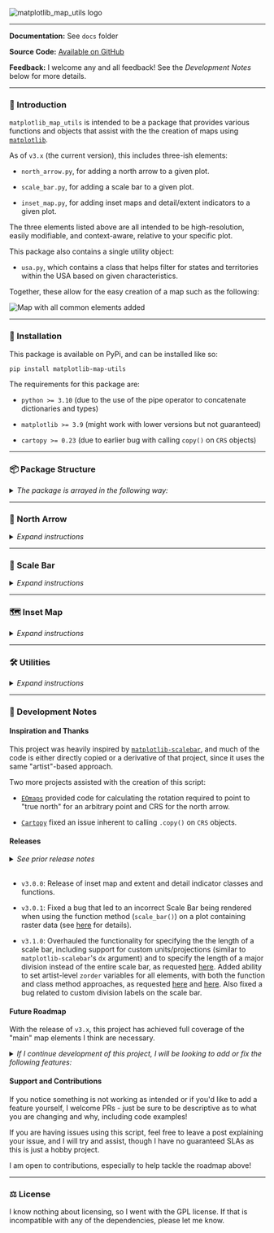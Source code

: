 ![matplotlib_map_utils logo](matplotlib_map_utils/docs/assets/mmu_logo_w_elements.png)
 
---

**Documentation:** See `docs` folder

**Source Code:** [Available on GitHub](https://github.com/moss-xyz/matplotlib-map-utils)

**Feedback:** I welcome any and all feedback! See the *Development Notes* below for more details.

---

### 👋 Introduction

`matplotlib_map_utils` is intended to be a package that provides various functions and objects that assist with the the creation of maps using [`matplotlib`](https://matplotlib.org/stable/).

As of `v3.x` (the current version), this includes three-ish elements: 

* `north_arrow.py`, for adding a north arrow to a given plot. 

* `scale_bar.py`, for adding a scale bar to a given plot. 

* `inset_map.py`, for adding inset maps and detail/extent indicators to a given plot. 

The three elements listed above are all intended to be high-resolution, easily modifiable, and context-aware, relative to your specific plot.

This package also contains a single utility object:

* `usa.py`, which contains a class that helps filter for states and territories within the USA based on given characteristics.

Together, these allow for the easy creation of a map such as the following:

![Map with all common elements added](matplotlib_map_utils/docs/assets/readme_bigmap.png)

---

### 💾 Installation

This package is available on PyPi, and can be installed like so:

```bash
pip install matplotlib-map-utils
```

The requirements for this package are:

* `python >= 3.10` (due to the use of the pipe operator to concatenate dictionaries and types)

* `matplotlib >= 3.9` (might work with lower versions but not guaranteed)

* `cartopy >= 0.23` (due to earlier bug with calling `copy()` on `CRS` objects)

---

### 📦 Package Structure

<details>
<summary><i>The package is arrayed in the following way:</i></summary>

```bash
package_name/
├── __init__.py
│
├── core/
│   ├── __init__.py
│   ├── inset_map.py
│   ├── north_arrow.py
│   ├── scale_bar.py
├── validation/
│   ├── __init__.py
│   ├── functions.py
│   └── inset_map.py
│   ├── north_arrow.py
│   └── scale_bar.py
├── defaults/
│   ├── __init__.py
│   ├── north_arrow.py
│   └── scale_bar.py
│   └── inset_map.py
├── utils/
│   ├── __init__.py
│   ├── usa.py
│   └── usa.json
```

Where:

* `core` contains the main functions and classes for each object

* `validation` contains type hints for each variable and functions to validate inputs

* `defaults` contains default settings for each object at different paper sizes

* `utils` contains utility functions and objects

</details>

---

### 🧭 North Arrow

<details>
<summary><i>Expand instructions</i></summary>

#### Quick Start

Importing the North Arrow functions and classes can be done like so:

```py
from matplotlib_map_utils.core.north_arrow import NorthArrow, north_arrow
from matplotlib_map_utils.core import NorthArrow, north_arrow # also valid
from matplotlib_map_utils import NorthArrow, north_arrow # also valid
```

The quickest way to add a single north arrow to a single plot is to use the `north_arrow` function:

```python
# Setting up a plot
fig, ax = matplotlib.pyplot.subplots(1,1, figsize=(5,5), dpi=150)
# Adding a north arrow to the upper-right corner of the axis, without any rotation (see Rotation under Formatting Components for details)
north_arrow.north_arrow(ax=ax, location="upper right", rotation={"degrees":0})
```

An object-oriented approach is also supported:

```python
# Setting up a plot
fig, ax = matplotlib.pyplot.subplots(1,1, figsize=(5,5), dpi=150)
# Creating a north arrow for the upper-right corner of the axis, without any rotation (see Rotation under Formatting Components for details)
na = north_arrow.NorthArrow(location="upper right", rotation={"degrees":0})
# Adding the artist to the plot
ax.add_artist(na)
```

Both of these will create an output like the following:

![Example north arrow](matplotlib_map_utils/docs/assets/readme_northarrow.png)

#### Customization

Both the object-oriented and functional approaches can be customized to allow for fine-grained control over formatting:

```python
north_arrow(
    ax,
    location = "upper right", # accepts a valid string from the list of locations
    scale = 0.5, # accepts a valid positive float or integer
    # each of the follow accepts arguments from a customized style dictionary
    base = {"facecolor":"green"},
    fancy = False,
    label = {"text":"North"},
    shadow = {"alpha":0.8},
    pack = {"sep":6},
    aob = {"pad":2},
    rotation = {"degrees": 35}
)
```

This will create an output like the following:

![Customized north arrow](matplotlib_map_utils/docs/assets/readme_northarrow_customization.png)

Refer to `docs\howto_north_arrow` for details on how to customize each facet of the north arrow.

#### Rotation

The north arrow object is also capable of pointing towards "true north", given a CRS and reference point:

![Example north arrow rotation](matplotlib_map_utils/docs/assets/readme_northarrow_rotation.png)

Instructions for how to do so can be found in `docs\howto_north_arrow`.
</details>

---

### 📏 Scale Bar

<details>
<summary><i>Expand instructions</i></summary>

#### Quick Start

Importing the Scale Bar functions and classes can be done like so:

```py
from matplotlib_map_utils.core.scale_bar import ScaleBar, scale_bar
from matplotlib_map_utils.core import ScaleBar, scale_bar # also valid
from matplotlib_map_utils import ScaleBar, scale_bar # also valid
```

There are two available styles for the scale bars: `boxes` and `ticks`. The quickest way to add one to a single plot is to use the `scale_bar` function:

```python
# Setting up a plot
# NOTE: you MUST set the desired DPI here, when the subplots are created
# so that the scale_bar's DPI matches!
fig, ax = matplotlib.pyplot.subplots(1,1, figsize=(5,5), dpi=150)
# Adding a scale bar to the upper-right corner of the axis, in the same projection as whatever geodata you plotted
# Here, this scale bar will have the "boxes" style
scale_bar(ax=ax, location="upper right", style="boxes", bar={"projection":3857})
```

An object-oriented approach is also supported:

```python
# Setting up a plot
# NOTE: you MUST set the desired DPI here, when the subplots are created
# so that the scale_bar's DPI matches!
fig, ax = matplotlib.pyplot.subplots(1,1, figsize=(5,5), dpi=150)
# Adding a scale bar to the upper-right corner of the axis, in the same projection as whatever geodata you plotted
# Here, we change the boxes to "ticks"
sb = ScaleBar(location="upper right", style="ticks", bar={"projection":3857})
# Adding the artist to the plot
ax.add_artist(sb)
```

Both of these will create an output like the following (function is left, class is right):

![Example scale bar](matplotlib_map_utils/docs/assets/readme_scalebar.png)

#### Customization

Both the object-oriented and functional approaches can be customized to allow for fine-grained control over formatting:

```python
scale_bar(
    ax,
    location = "upper right", # accepts a valid string from the list of locations
    style = "boxes", # accepts a valid positive float or integer
    # each of the follow accepts arguments from a customized style dictionary
    bar = {"unit":"mi", "length":2}, # converting the units to miles, and changing the length of the bar (in inches)
    labels = {"style":"major", "loc":"below"}, # placing a label on each major division, and moving them below the bar
    units = {"loc":"text"}, # changing the location of the units text to the major division labels
    text = {"fontfamily":"monospace"}, # changing the font family of all the text to monospace
)
```

This will create an output like the following:

![Customized scale bar](matplotlib_map_utils/docs/assets/readme_scalebar_customization.png)

Refer to `docs\howto_scale_bar` for details on how to customize each facet of the scale bar.

#### Specifying Length

There are three main ways of specifying the length of a scale bar:

- `length` is used to set the total length of the bar, either in _inches_ (for values >= 1) or as a _fraction of the axis_ (for values < 1).
  - The default value of the scale bar utilizes this method, with a `length` value of `0.25` (meaning 25% of the axis).
  - It will automatically orient itself against the horizontal or vertical axis when calculating its fraction, based on the value supplied for `rotation`.
  - Note that any values here will be rounded to a "nice" whole integer, so the length will *always be approximate*; ex., if two inches is 9,128 units, your scale bar will end up being 9,000 units, and therefore a little less than two inches.
  - Values `major_div` and `minor_div` are ignored, while a value for `max` will _override_ `length`.

- `max` is used to define the total length of the bar, _in the same units as your map_, as determined by the value of `projection` and `unit`.
  - Ex: If you are using a projection in feet, and give a `max` of `1000`, your scale bar will be representative of 1,000 feet.
  - Ex: If you are using a projection in feet, but provide a value of `meter` to `unit`, and give a `max` of `1000`, your scale bar will be representative of 1,000 meters.
  - Will _override_ any value provided for `length`, and give a warning that it is doing so!
  - Values can be optionally be provided for `major_div` and `minor_div`, to subdivide the bar into major or minor segments as you desire; if left blank, values for these will be calculated automatically (see `preferred_divs` in `validation/scale_bar.py` for the values used).

- `major_mult` can be used alongside `major_div` to _derive_ the total length: `major_mult` is the _length of a **single** major division_, in the _same units as your map_ (as determined by the value of `projection` and `unit`), which is then multiplied out by `major_div` to arrive at the desired length of the bar.
  - Ex: If you set `major_mult` to 1,000, and `major_div` to 3, your bar will be 3,000 units long, divided into three 1,000 segments.
  - This is the _only_ use case for `major_mult` - using it anywhere else will result in warnings and/or errors!
  - Specifying either `max` or `length` will override this method!
  - `minor_div` can still be _optionally_ provided.

All of the above cases expect a valid CRS to be supplied to the `projection` parameter, to correctly calculate the relative size of the bar with respect to the map's underlying units. However, three _additional_ values may be passed to `projection`, to override this behavior entirely:

- If `projection` is set to `px`, `pixel`, or `pixels`, then values for `max` and `major_mult` are interpreted as being in _pixels_ (so a `max` of 1,000 will result in a bar 1,000 pixels long)

- If `projection` is set to `pt`, `point`, or `points`, then values for `max` and `major_mult` are interpreted as being in _points_ (so a `max` of 1,000 will result in a bar 1,000 points long (a point is 1/72 of an inch))

- If `projection` is set to `dx`, `custom`, or `axis`, then values for `max` and `major_mult` are interpreted as being in _the units of the x or y axis_ (so a `max` of 1,000 will result in a bar equal to 1,000 units of the x-axis (if orientated horizontally))

The intent of these additional methods is to provide an alternative interface for defining the bar, in the case of non-standard projections, or for non-cartographic use cases (in particular, this is inspired by the `dx` implementation of `matplotlib-scalebar`). However, this puts the onus on the user to know how big their bar should be - you also cannot pass a value to `unit` to convert! Note you can provide custom label text to the bar via the `labels` and `units` arguments (ex. if you need to label "inches" or something).

</details>

---

### 🗺️ Inset Map

<details>
<summary><i>Expand instructions</i></summary>

#### Quick Start

Importing the Inset Map functions and classes can be done like so:

```py
from matplotlib_map_utils.core.inset_map import InsetMap, inset_map, ExtentIndicator, indicate_extent, DetailIndicator, indicate_detail
from matplotlib_map_utils.core import InsetMap, inset_map, ExtentIndicator, indicate_extent, DetailIndicator, indicate_detail # also valid
from matplotlib_map_utils import InsetMap, inset_map, ExtentIndicator, indicate_extent, DetailIndicator, indicate_detail # also valid
```

The quickest way to add a single inset map to an existing plot is the `inset_map` function:

```python
# Setting up a plot
fig, ax = matplotlib.pyplot.subplots(1,1, figsize=(5,5), dpi=150)
# Adding an inset map to the upper-right corner of the axis
iax = inset_map(ax=ax, location="upper right", size=0.75, pad=0, xticks=[], yticks=[])
# You can now plot additional data to iax as desired
```

An object-oriented approach is also supported:

```python
# Setting up a plot
fig, ax = matplotlib.pyplot.subplots(1,1, figsize=(5,5), dpi=150)
# Creating an object for the inset map
im = InsetMap(location="upper right", size=0.75, pad=0, xticks=[], yticks=[])
# Adding the inset map template to the plot
iax = im.create(ax=ax)
# You can now plot additional data to iax as desired
```

Both of these will create an output like the following:

![Example inset map](matplotlib_map_utils/docs/assets/readme_insetmap.png)

#### Extent and Detail Indicators

Inset maps can be paired with either an extent or detail indicator, to provide additional geographic context to the inset map

```python
indicate_extent(inset_axis, parent_axis, inset_crs, parent_crs, ...)
indicate_detail(parent_axis, inset_axis, parent_crs, inset_crs, ...)
```

This will create an output like the following (extent indicator on the left, detail indicator on the right):

![Customized scale bar](matplotlib_map_utils/docs/assets/readme_indicators.png)

Refer to `docs\howto_inset_map` for details on how to customize the inset map and indicators to your liking.

</details>

---

### 🛠️ Utilities

<details>
<summary><i>Expand instructions</i></summary>

#### Quick Start

Importing the bundled utility functions and classes can be done like so:

```py
from matplotlib_map_utils.utils import USA
```

As of `v2.1.0`, there is only one utility class available: `USA`, an object to help quickly filter for subsets of US states and territories. This utility class is still in beta, and might change.

An example:

```python
# Loading the object
usa = USA()
# Getting a list FIPS codes for US States
usa.filter(states=True, to_return="fips")
# Getting a list of State Names for states in the South and Midwest regions
usa.filter(region=["South","Midwest"], to_return="name")
```

Refer to `docs\howto_utils` for details on how to use this class, including with `pandas.apply()`.

</details>

---

### 📝 Development Notes

#### Inspiration and Thanks

This project was heavily inspired by [`matplotlib-scalebar`](https://github.com/ppinard/matplotlib-scalebar/), and much of the code is either directly copied or a derivative of that project, since it uses the same "artist"-based approach.

Two more projects assisted with the creation of this script:

* [`EOmaps`](https://github.com/raphaelquast/EOmaps/discussions/231) provided code for calculating the rotation required to point to "true north" for an arbitrary point and CRS for the north arrow.

* [`Cartopy`](https://github.com/SciTools/cartopy/issues/2361) fixed an issue inherent to calling `.copy()` on `CRS` objects.

#### Releases

<details>
<summary><i>See prior release notes</i></summary>

- `v1.0.x`: Initial releases featuring the North Arrow element, along with some minor bug fixes.

- `v2.0.0`: Initial release of the Scale Bar element.

- `v2.0.1`: Fixed a bug in the `dual_bars()` function that prevented empty dictionaries to be passed. Also added a warning when auto-calculated bar widths appear to be exceeding the dimension of the axis (usually occurs when the axis is <2 kilometers or miles long, depending on the units selected).

- `v2.0.2`: Changed f-string formatting to alternate double and single quotes, so as to maintain compatibility with versions of Python before 3.12 (see [here](https://github.com/moss-xyz/matplotlib-map-utils/issues/3)). However, this did reveal that another aspect of the code, namely concatenating `type` in function arguments, requires 3.10, and so the minimum python version was incremented.

- `v2.1.0`: Added a utility class, `USA`, for filtering subsets of US states and territories based on FIPS code, name, abbreviation, region, division, and more. This is considered a beta release, and might be subject to change later on.

</details>
<br>

- `v3.0.0`: Release of inset map and extent and detail indicator classes and functions.

- `v3.0.1`: Fixed a bug that led to an incorrect Scale Bar being rendered when using the function method (`scale_bar()`) on a plot containing raster data (see [here](https://github.com/moss-xyz/matplotlib-map-utils/issues/10) for details).

- `v3.1.0`: Overhauled the functionality for specifying the the length of a scale bar, including support for custom units/projections (similar to `matplotlib-scalebar`'s `dx` argument) and to specify the length of a major division instead of the entire scale bar, as requested [here](https://github.com/moss-xyz/matplotlib-map-utils/issues/10). Added ability to set artist-level `zorder` variables for all elements, with both the function and class method approaches, as requested [here](https://github.com/moss-xyz/matplotlib-map-utils/issues/9) and [here](https://github.com/moss-xyz/matplotlib-map-utils/issues/10). Also fixed a bug related to custom division labels on the scale bar.

#### Future Roadmap

With the release of `v3.x`, this project has achieved full coverage of the "main" map elements I think are necessary.

<details>
<summary><i>If I continue development of this project, I will be looking to add or fix the following features:</i></summary>

* For all: switch to a system based on Pydantic for easier type validation

* **North Arrow:** 

  * Copy the image-rendering functionality of the Scale Bar to allow for rotation of the entire object, label and arrow together
  
  * Create more styles for the arrow, potentially including a compass rose and a line-only arrow

* **Scale Bar:**

  * Allow for custom unit definitions (instead of just metres/feet/miles/kilometres/etc.), so that the scale bar can be used on arbitrary plots (such as inches/cm/mm, mathmatical plots, and the like)

  * Fix/improve the `dual_bars()` function, which currently doesn't work great with rotations

  * Clean up the variable naming scheme (consistency on `loc` vs `position`, `style` vs `type`, etc.)

  * Create more styles for the bar, potentially including dual boxes and a sawtooth bar

* **Inset Map:**

  * Clean up the way that connectors are drawn for detail indicators

  * New functionality for placing multiple inset maps at once (with context-aware positioning to prevent overlap with each other)

* **Utils:**

  * (USA): Stronger fuzzy search mechanics, so that it will accept flexible inputs for FIPS/abbr/name

  * (USA): More integrated class types to allow for a more fully-formed object model (USA being a `Country`, with subclasses related to `State` and `Territory` that have their own classes of attributes, etc.)

  * (USA): Stronger typing options, so you don't have to recall which `region` or `division` types are available, etc.

Future releases (if the project is continued) will probably focus on other functions that I have created myself that give more control in the formatting of maps. I am also open to ideas for other extensions to create!

</details>

#### Support and Contributions

If you notice something is not working as intended or if you'd like to add a feature yourself, I welcome PRs - just be sure to be descriptive as to what you are changing and why, including code examples!

If you are having issues using this script, feel free to leave a post explaining your issue, and I will try and assist, though I have no guaranteed SLAs as this is just a hobby project.

I am open to contributions, especially to help tackle the roadmap above!

---

### ⚖️ License

I know nothing about licensing, so I went with the GPL license. If that is incompatible with any of the dependencies, please let me know.